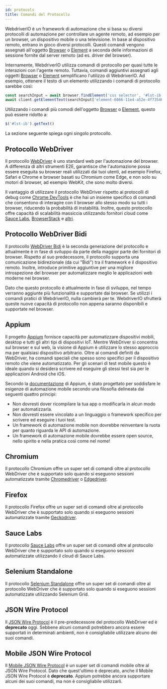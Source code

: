 ```yaml
---
id: protocols
title: Comandi del Protocollo
---
```


WebdriverIO è un framework di automazione che si basa su diversi protocolli di automazione per controllare un agente remoto, ad esempio per un browser, un dispositivo mobile o una televisione. In base al dispositivo remoto, entrano in gioco diversi protocolli. Questi comandi vengono assegnati all'oggetto [Browser](/docs/api/browser) o [Element](/docs/api/element) a seconda delle informazioni di sessione fornite dal server remoto (ad es. driver del browser).

Internamente, WebdriverIO utilizza comandi di protocollo per quasi tutte le interazioni con l'agente remoto. Tuttavia, comandi aggiuntivi assegnati agli oggetti [Browser](/docs/api/browser) o [Element](/docs/api/element) semplificano l'utilizzo di WebdriverIO. Ad esempio, ottenere il testo di un elemento utilizzando i comandi di protocollo sarebbe così:

```js
const searchInput = await browser.findElement('css selector', '#lst-ib')
await client.getElementText(searchInput['element-6066-11e4-a52e-4f735466cecf'])
```

Utilizzando i comandi più comodi dell'oggetto [Browser](/docs/api/browser) o [Element](/docs/api/element), questo può essere ridotto a:

```js
$('#lst-ib').getText()
```

La sezione seguente spiega ogni singolo protocollo.

## Protocollo WebDriver

Il protocollo [WebDriver](https://w3c.github.io/webdriver/#elements) è uno standard web per l'automazione del browser. A differenza di altri strumenti E2E, garantisce che l'automazione possa essere eseguita su browser reali utilizzati dai tuoi utenti, ad esempio Firefox, Safari e Chrome e browser basati su Chromium come Edge, e non solo su motori di browser, ad esempio WebKit, che sono molto diversi.

Il vantaggio di utilizzare il protocollo WebDriver rispetto ai protocolli di debug come [Chrome DevTools](https://w3c.github.io/webdriver/#elements) è che hai un insieme specifico di comandi che consentono di interagire con il browser allo stesso modo su tutti i browser, riducendo la probabilità di instabilità. Inoltre, questo protocollo offre capacità di scalabilità massiccia utilizzando fornitori cloud come [Sauce Labs](https://saucelabs.com/), [BrowserStack](https://www.browserstack.com/) e [altri](https://github.com/christian-bromann/awesome-selenium#cloud-services).

## Protocollo WebDriver Bidi

Il protocollo [WebDriver Bidi](https://w3c.github.io/webdriver-bidi/) è la seconda generazione del protocollo e attualmente è in fase di sviluppo da parte della maggior parte dei fornitori di browser. Rispetto al suo predecessore, il protocollo supporta una comunicazione bidirezionale (da cui "Bidi") tra il framework e il dispositivo remoto. Inoltre, introduce primitive aggiuntive per una migliore introspezione del browser per automatizzare meglio le applicazioni web moderne nei browser.

Dato che questo protocollo è attualmente in fase di sviluppo, nel tempo verranno aggiunte più funzionalità e supportate dai browser. Se utilizzi i comandi pratici di WebdriverIO, nulla cambierà per te. WebdriverIO sfrutterà queste nuove capacità di protocollo non appena saranno disponibili e supportate nel browser.

## Appium

Il progetto [Appium](https://appium.io/) fornisce capacità per automatizzare dispositivi mobili, desktop e tutti gli altri tipi di dispositivi IoT. Mentre WebDriver si concentra sul browser e sul web, la visione di Appium è utilizzare lo stesso approccio ma per qualsiasi dispositivo arbitrario. Oltre ai comandi definiti da WebDriver, ha comandi speciali che spesso sono specifici per il dispositivo remoto che viene automatizzato. Per gli scenari di test mobile questo è ideale quando si desidera scrivere ed eseguire gli stessi test sia per le applicazioni Android che iOS.

Secondo la [documentazione](https://appium.github.io/appium.io/docs/en/about-appium/intro/?lang=en) di Appium, è stato progettato per soddisfare le esigenze di automazione mobile secondo una filosofia delineata dai seguenti quattro principi:

- Non dovresti dover ricompilare la tua app o modificarla in alcun modo per automatizzarla.
- Non dovresti essere vincolato a un linguaggio o framework specifico per scrivere ed eseguire i tuoi test.
- Un framework di automazione mobile non dovrebbe reinventare la ruota per quanto riguarda le API di automazione.
- Un framework di automazione mobile dovrebbe essere open source, nello spirito e nella pratica così come nel nome!

## Chromium

Il protocollo Chromium offre un super set di comandi oltre al protocollo WebDriver che è supportato solo quando si eseguono sessioni automatizzate tramite [Chromedriver](https://chromedriver.chromium.org/chromedriver-canary) o [Edgedriver](https://developer.microsoft.com/fr-fr/microsoft-edge/tools/webdriver).

## Firefox

Il protocollo Firefox offre un super set di comandi oltre al protocollo WebDriver che è supportato solo quando si eseguono sessioni automatizzate tramite [Geckodriver](https://github.com/mozilla/geckodriver).

## Sauce Labs

Il protocollo [Sauce Labs](https://saucelabs.com/) offre un super set di comandi oltre al protocollo WebDriver che è supportato solo quando si eseguono sessioni automatizzate utilizzando il cloud di Sauce Labs.

## Selenium Standalone

Il protocollo [Selenium Standalone](https://www.selenium.dev/documentation/grid/advanced_features/endpoints/) offre un super set di comandi oltre al protocollo WebDriver che è supportato solo quando si eseguono sessioni automatizzate utilizzando Selenium Grid.

## JSON Wire Protocol

Il [JSON Wire Protocol](https://www.selenium.dev/documentation/legacy/json_wire_protocol/) è il pre-predecessore del protocollo WebDriver ed è __deprecato__ oggi. Sebbene alcuni comandi potrebbero ancora essere supportati in determinati ambienti, non è consigliabile utilizzare alcuno dei suoi comandi.

## Mobile JSON Wire Protocol

Il [Mobile JSON Wire Protocol](https://github.com/SeleniumHQ/mobile-spec/blob/master/spec-draft.md) è un super set di comandi mobile oltre al JSON Wire Protocol. Dato che quest'ultimo è deprecato, anche il Mobile JSON Wire Protocol è __deprecato__. Appium potrebbe ancora supportare alcuni dei suoi comandi, ma non è consigliabile utilizzarli.